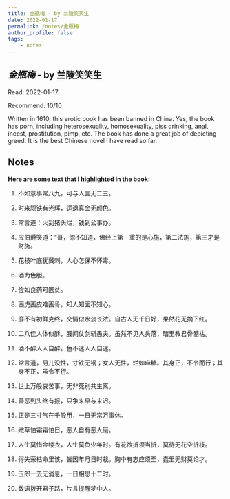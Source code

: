 ```yaml
---
title: 金瓶梅 - by 兰陵笑笑生
date: 2022-01-17
permalink: /notes/金瓶梅
author_profile: false
tags:
    - notes
---
```


## *金瓶梅* - by 兰陵笑笑生

Read: 2022-01-17

Recommend: 10/10

Written in 1610, this erotic book has been banned in China. Yes, the book has porn, including heterosexuality, homosexuality, piss drinking, anal, incest, prostitution, pimp, etc. The book has done a great job of depicting greed. It is the best Chinese novel I have read so far. 

## Notes

**Here are some text that I highlighted in the book:** 

1. 不如意事常八九，可与人言无二三。

1. 时来顽铁有光辉，运退真金无颜色。

1. 常言道：火到猪头烂，钱到公事办。

1. 应伯爵笑道：“哥，你不知道，佛经上第一重的是心施，第二法施，第三才是财施。

1. 花枝叶底犹藏刺，人心怎保不怀毒。

1. 酒为色胆。

1. 俭如良药可医贫。

1. 画虎画皮难画骨，知人知面不知心。

1. 靡不有初鲜克终，交情似水淡长浓。自古人无千日好，果然花无摘下红。

1. 二八佳人体似酥，腰间仗剑斩愚夫。虽然不见人头落，暗里教君骨髓枯。

1. 酒不醉人人自醉，色不迷人人自迷。

1. 常言道，男儿没性，寸铁无钢；女人无性，烂如麻糖。其身正，不令而行；其身不正，虽令不行。

1. 世上万般哀苦事，无非死别共生离。

1. 善恶到头终有报，只争来早与来迟。

1. 正是三寸气在千般用，一日无常万事休。

1. 嫩草怕霜霜怕日，恶人自有恶人磨。

1. 人生莫惜金缕衣，人生莫负少年时。有花欲折须当折，莫待无花空折枝。

1. 得失荣枯命里该，皆因年月日时栽。胸中有志应须至，蠹里无财莫论才。

1. 玉郎一去无消息，一日相思十二时。

1. 数语拨开君子路，片言提醒梦中人。


